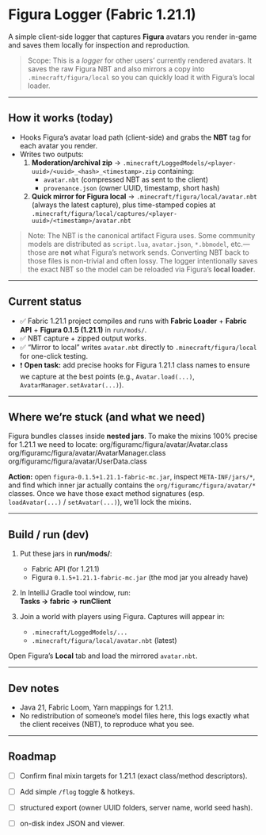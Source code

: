# Figura Logger (Fabric 1.21.1)

A simple client-side logger that captures **Figura** avatars you render in-game and saves them locally for inspection and reproduction.

> Scope: This is a *logger* for other users’ currently rendered avatars. It saves the raw Figura NBT and also mirrors a copy into `.minecraft/figura/local` so you can quickly load it with Figura’s local loader.

---

## How it works (today)

- Hooks Figura’s avatar load path (client-side) and grabs the **NBT** tag for each avatar you render.
- Writes two outputs:
  1. **Moderation/archival zip** → `.minecraft/LoggedModels/<player-uuid>/<uuid>_<hash>_<timestamp>.zip` containing:
     - `avatar.nbt` (compressed NBT as sent to the client)
     - `provenance.json` (owner UUID, timestamp, short hash)
  2. **Quick mirror for Figura local** → `.minecraft/figura/local/avatar.nbt` (always the latest capture), plus time-stamped copies at  
     `.minecraft/figura/local/captures/<player-uuid>/<timestamp>/avatar.nbt`

> Note: The NBT is the canonical artifact Figura uses. Some community models are distributed as `script.lua`, `avatar.json`, `*.bbmodel`, etc.—those are **not** what Figura’s network sends. Converting NBT back to those files is non-trivial and often lossy. The logger intentionally saves the exact NBT so the model can be reloaded via Figura’s **local loader**.

---

## Current status

- ✅ Fabric 1.21.1 project compiles and runs with **Fabric Loader** + **Fabric API** + **Figura 0.1.5 (1.21.1)** in `run/mods/`.
- ✅ NBT capture + zipped output works.
- ✅ “Mirror to local” writes `avatar.nbt` directly to `.minecraft/figura/local` for one-click testing.
- ❗ **Open task:** add precise hooks for Figura 1.21.1 class names to ensure we capture at the best points (e.g., `Avatar.load(...)`, `AvatarManager.setAvatar(...)`).

---

## Where we’re stuck (and what we need)

Figura bundles classes inside **nested jars**. To make the mixins 100% precise for 1.21.1 we need to locate:
org/figuramc/figura/avatar/Avatar.class
org/figuramc/figura/avatar/AvatarManager.class
org/figuramc/figura/avatar/UserData.class

**Action:** open `figura-0.1.5+1.21.1-fabric-mc.jar`, inspect `META-INF/jars/*`, and find which inner jar actually contains the `org/figuramc/figura/avatar/*` classes. Once we have those exact method signatures (esp. `loadAvatar(...)` / `setAvatar(...)`), we’ll lock the mixins.

---

## Build / run (dev)

1. Put these jars in **run/mods/**:
   - Fabric API (for 1.21.1)
   - Figura `0.1.5+1.21.1-fabric-mc.jar` (the mod jar you already have)

2. In IntelliJ Gradle tool window, run:  
   **Tasks → fabric → runClient**

3. Join a world with players using Figura. Captures will appear in:
   - `.minecraft/LoggedModels/...`
   - `.minecraft/figura/local/avatar.nbt` (latest)

Open Figura’s **Local** tab and load the mirrored `avatar.nbt`.

---

## Dev notes

- Java 21, Fabric Loom, Yarn mappings for 1.21.1.
- No redistribution of someone’s model files here, this logs exactly what the client receives (NBT), to reproduce what you see.

---

## Roadmap

- [ ] Confirm final mixin targets for 1.21.1 (exact class/method descriptors).
- [ ] Add simple `/flog` toggle & hotkeys.
- [ ] structured export (owner UUID folders, server name, world seed hash).
- [ ] on-disk index JSON and viewer.


